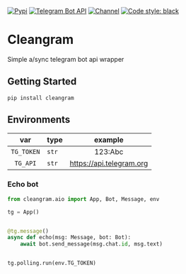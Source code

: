 [![Pypi](https://img.shields.io/pypi/v/cleangram?style=flat-square)](https://pypi.org/project/cleangram/)
[![Telegram Bot API](https://img.shields.io/badge/Bot%20API-5.7-blue?logo=telegram&style=flat-square)](https://core.telegram.org/bots/api)
[![Channel](https://img.shields.io/badge/dynamic/xml?color=blue&label=Channel&query=.%2F%2F*[%40class%3D%27tgme_page_extra%27]&url=https%3A%2F%2Ft.me%2Fcleangram&logo=telegram&link=https://t.me/cleangram&style=flat-square)](https://t.me/+_IGqbnmF5fZmZDky)
[![Code style: black](https://img.shields.io/badge/code%20style-black-000000.svg?style=flat-square)](https://github.com/psf/black)
# Cleangram
Simple a/sync telegram bot api wrapper

## Getting Started

```commandline
pip install cleangram
```

## Environments

|    var     | type        |         example          |
|:----------:|-------------|:------------------------:|
| `TG_TOKEN` | `str`       |         123:Abc          |
|  `TG_API`  | `str`       | https://api.telegram.org |



### Echo bot
```python
from cleangram.aio import App, Bot, Message, env

tg = App()


@tg.message()
async def echo(msg: Message, bot: Bot):
    await bot.send_message(msg.chat.id, msg.text)


tg.polling.run(env.TG_TOKEN)
```
